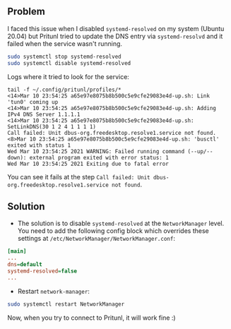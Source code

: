 ## Problem

I faced this issue when I disabled `systemd-resolved` on my system (Ubuntu 20.04) but Pritunl tried to update the DNS entry via `systemd-resolvd` and it failed when the service wasn't running.

```bash
sudo systemctl stop systemd-resolved         
sudo systemctl disable systemd-resolved 
```

Logs where it tried to look for the service:

```log
tail -f ~/.config/pritunl/profiles/*
<14>Mar 10 23:54:25 a65e97e8075b8b500c5e9cfe29083e4d-up.sh: Link 'tun0' coming up
<14>Mar 10 23:54:25 a65e97e8075b8b500c5e9cfe29083e4d-up.sh: Adding IPv4 DNS Server 1.1.1.1
<14>Mar 10 23:54:25 a65e97e8075b8b500c5e9cfe29083e4d-up.sh: SetLinkDNS(30 1 2 4 1 1 1 1)
Call failed: Unit dbus-org.freedesktop.resolve1.service not found.
<8>Mar 10 23:54:25 a65e97e8075b8b500c5e9cfe29083e4d-up.sh: 'busctl' exited with status 1
Wed Mar 10 23:54:25 2021 WARNING: Failed running command (--up/--down): external program exited with error status: 1
Wed Mar 10 23:54:25 2021 Exiting due to fatal error
```

You can see it fails at the step `Call failed: Unit dbus-org.freedesktop.resolve1.service not found`. 

## Solution

- The solution is to disable `systemd-resolved` at the `NetworkManager` level. You need to add the following config block which overrides these settings at `/etc/NetworkManager/NetworkManager.conf`:

```ini
[main]
...
dns=default
systemd-resolved=false
...
```

- Restart `network-manager`:

```bash
sudo systemctl restart NetworkManager
```

Now, when you try to connect to Pritunl, it will work fine :)


